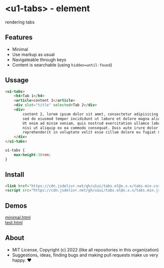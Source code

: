 # &lt;u1-tabs&gt; - element
rendering tabs

## Features

- Minimal
- Use markup as usual
- Navigateable through keys
- Content is searchable (using `hidden=until-found`)

## Ussage

```html
<u1-tabs>
    <h4>Tab 1</h4>
    <article>content 1</article>
    <div slot="title" selected>Tab 2</div>
    <div>
        content 2, lorem ipsum dolor sit amet, consectetur adipisicing elit
        sed do eiusmod tempor incididunt ut labore et dolore magna aliqua.
        Ut enim ad minim veniam, quis nostrud exercitation ullamco laboris
        nisi ut aliquip ex ea commodo consequat. Duis aute irure dolor in
        reprehenderit in voluptate velit esse cillum dolore eu fugiat nulla
    </div>
</u1-tabs>
```

```css
u1-tabs {
    max-height:30rem;
}
```

## Install

```html
<link href="https://cdn.jsdelivr.net/gh/u1ui/tabs.el@x.x.x/tabs.min.css" rel=stylesheet>
<script src="https://cdn.jsdelivr.net/gh/u1ui/tabs.el@x.x.x/tabs.min.js" type=module>
```

## Demos

[minimal.html](http://gcdn.li/u1ui/tabs.el@main/tests/minimal.html)  
[test.html](http://gcdn.li/u1ui/tabs.el@main/tests/test.html)  

## About

- MIT License, Copyright (c) 2022 <u1> (like all repositories in this organization) <br>
- Suggestions, ideas, finding bugs and making pull requests make us very happy. ♥

